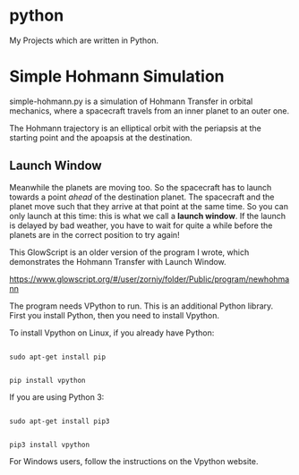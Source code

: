 # python
My Projects which are written in Python.

<h1>Simple Hohmann Simulation</h1>
simple-hohmann.py is a simulation of Hohmann Transfer in orbital mechanics, where a spacecraft travels from an inner planet to an outer one. 

The Hohmann trajectory is an elliptical orbit with the periapsis at the starting point and the apoapsis at the destination.

<h2>Launch Window</h2>
Meanwhile the planets are moving too. So the spacecraft has to launch towards a point <i>ahead</i> of the destination planet. The spacecraft and the planet move such that they arrive at that point at the same time. So you can only launch at this time: this is what we call a <b>launch window</b>. If the launch is delayed by bad weather, you have to wait for quite a while before the planets are in the correct position to try again!


This GlowScript is an older version of the program I wrote, which demonstrates the Hohmann Transfer with Launch Window.

https://www.glowscript.org/#/user/zorniy/folder/Public/program/newhohmann

The program needs VPython to run. This is an additional Python library. First you install Python, then you need to install Vpython.


To install Vpython on Linux, if you already have Python:

<code>
sudo apt-get install pip

pip install vpython
</code>

If you are using Python 3:

<code>
sudo apt-get install pip3

pip3 install vpython
</code>

For Windows users, follow the instructions on the Vpython website.
